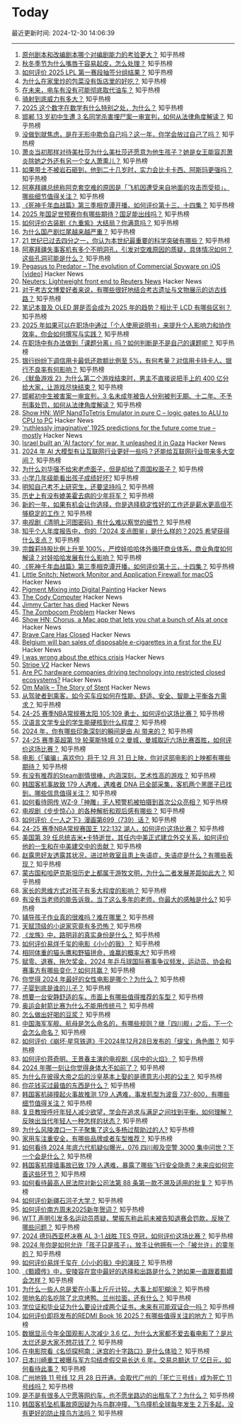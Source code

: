 # Today

最近更新时间: 2024-12-30 14:06:39

--- 
1. [原创剧本和改编剧本哪个对编剧能力的考验更大？](https://www.zhihu.com/question/6989450838) 知乎热榜
2. [秋冬季节为什么嘴唇干容易起皮，怎么处理？](https://www.zhihu.com/question/1993257365) 知乎热榜
3. [如何评价 2025 LPL 第一赛段抽签分组结果？](https://www.zhihu.com/question/8197052139) 知乎热榜
4. [为什么在家里炒的包菜没有饭店里的好吃？](https://www.zhihu.com/question/662567032) 知乎热榜
5. [在未来，电车有没有可能彻底取代油车？](https://www.zhihu.com/question/4841070536) 知乎热榜
6. [骑射到底威力有多大？](https://www.zhihu.com/question/318348789) 知乎热榜
7. [2025 这个数字在数学有什么特别之处，为什么？](https://www.zhihu.com/question/7671636421) 知乎热榜
8. [邯郸 13 岁初中生遭 3 名同学杀害埋尸案一审宣判，如何从法律角度解读？](https://www.zhihu.com/question/8243591077) 知乎热榜
9. [没做到就焦虑，是在无形中欺负自己吗？这一年，你学会放过自己了吗？](https://www.zhihu.com/question/6989811691) 知乎热榜
10. [萧炎当初那样对待美杜莎为什么美杜莎还愿意为他生孩子？她是女王能容忍萧炎除她之外还有另一个女人萧熏儿？](https://www.zhihu.com/question/450271722) 知乎热榜
11. [如果带土不被岩石砸到，他到二十几岁时，实力会比卡卡西、阿斯玛更强吗？](https://www.zhihu.com/question/466846728) 知乎热榜
12. [阿塞拜疆总统称阿克套空难的原因是「飞机因遭受来自地面的攻击而受损」，哪些细节值得关注？](https://www.zhihu.com/question/8192175513) 知乎热榜
13. [《死神千年血战篇》第三季相克谭开播，如何评价第十三、十四集？](https://www.zhihu.com/question/8156174778) 知乎热榜
14. [2025 年国足世预赛你有哪些期待？国足能出线吗？](https://www.zhihu.com/question/6845845973) 知乎热榜
15. [如何评价古装剧《九重紫》大结局？你满意吗？](https://www.zhihu.com/question/7553158866) 知乎热榜
16. [为什么国产剧烂尾越来越严重？](https://www.zhihu.com/question/7382532127) 知乎热榜
17. [21 世纪已过去四分之一，你认为本世纪最重要的科学突破有哪些？](https://www.zhihu.com/question/7847106899) 知乎热榜
18. [阿塞拜疆失事客机有多个不明洞孔，引发对空难原因的质疑，具体情况如何？这些孔洞可能是什么？](https://www.zhihu.com/question/7934003322) 知乎热榜
19. [Pegasus to Predator – The evolution of Commercial Spyware on iOS [video]](https://media.ccc.de/v/38c3-from-pegasus-to-predator-the-evolution-of-commercial-spyware-on-ios) Hacker News
20. [Neuters: Lightweight front end to Reuters News](https://neuters.de/about) Hacker News
21. [对于考古文博爱好者来说，有哪些很好地结合考古遗址与文物展示的访古线路？](https://www.zhihu.com/question/5375858239) 知乎热榜
22. [笔记本普及 OLED 屏是否会成为 2025 年的趋势？相比于 LCD 有哪些区别？](https://www.zhihu.com/question/6777441407) 知乎热榜
23. [2025 年如果可以在职场中通过「个人使用说明书」来提升个人影响力和协作效率，你会如何撰写与实践？](https://www.zhihu.com/question/7824391871) 知乎热榜
24. [在职场中有办法做到「课题分离」吗？如何判断是不是自己的课题呢？](https://www.zhihu.com/question/7735095586) 知乎热榜
25. [银行纷纷下调信用卡最低还款额比例至 5%，有何考量？对信用卡持卡人、银行不良率有何影响？](https://www.zhihu.com/question/7938813328) 知乎热榜
26. [《鱿鱼游戏 2》为什么第二个游戏结束时，男主不直接说把手上的 400 亿分给大家，让游戏尽快结束？](https://www.zhihu.com/question/8023462932) 知乎热榜
27. [邯郸初中生被害案一审宣判，3 名未成年被告人分别被判无期、十二年、不予刑事处罚，如何从法律角度解读？](https://www.zhihu.com/question/8243591077) 知乎热榜
28. [Show HN: WIP NandToTetris Emulator in pure C – logic gates to ALU to CPU to PC](https://github.com/con-dog/hack_emulator_c) Hacker News
29. ['ruthlessly imaginative' 1925 predictions for the future come true – mostly](https://www.theguardian.com/science/2024/dec/29/scientist-archibald-low-ruthlessly-imaginative-1925-predictions-for-the-future-come-true) Hacker News
30. [Israel built an 'AI factory' for war. It unleashed it in Gaza](https://www.washingtonpost.com/technology/2024/12/29/ai-israel-war-gaza-idf/) Hacker News
31. [2024 年 AI 大模型有让互联网行业更好一些吗？还能给互联网行业带来多大空间？](https://www.zhihu.com/question/6658664512) 知乎热榜
32. [为什么刘华强不给宋老虎面子，但是却给了周国权面子？](https://www.zhihu.com/question/520718196) 知乎热榜
33. [小学几年级能看出孩子成绩好坏?](https://www.zhihu.com/question/558241273) 知乎热榜
34. [明知自己考不上研究生，还要坚持吗？](https://www.zhihu.com/question/891749717) 知乎热榜
35. [历史上有没有媲美霍去病的少年将军？](https://www.zhihu.com/question/5408795940) 知乎热榜
36. [新的一年，如果有机会让你选择，你是选择稳定性好的工作还是薪水更高但不够稳定的工作？](https://www.zhihu.com/question/8116974301) 知乎热榜
37. [电视剧《清明上河图密码》有什么难以察觉的细节？](https://www.zhihu.com/question/7005519584) 知乎热榜
38. [知乎个人年度报告中，你的「2024 支点图鉴」是什么样的？2025 希望获得什么支点？](https://www.zhihu.com/question/7981842260) 知乎热榜
39. [宗馥莉持股比例上升至 100%，严控娃哈哈体外循环商业体系，商业角度如何解读？对娃哈哈发展有什么影响？](https://www.zhihu.com/question/7987651571) 知乎热榜
40. [《死神千年血战篇》第三季相克谭开播，如何评价第十三，十四集？](https://www.zhihu.com/question/8156174778) 知乎热榜
41. [Little Snitch: Network Monitor and Application Firewall for macOS](https://www.obdev.at/en/products/littlesnitch/index.html) Hacker News
42. [Pigment Mixing into Digital Painting](https://scrtwpns.com/mixbox/) Hacker News
43. [The Cody Computer](https://www.codycomputer.org/) Hacker News
44. [Jimmy Carter has died](https://www.washingtonpost.com/obituaries/2024/12/29/jimmy-carter-president-dead/) Hacker News
45. [The Zombocom Problem](https://newsletter.squishy.computer/p/the-zombocom-problem) Hacker News
46. [Show HN: Chorus, a Mac app that lets you chat a bunch of AIs at once](https://melty.sh/chorus) Hacker News
47. [Brave Care Has Closed](https://bravecare.com/) Hacker News
48. [Belgium will ban sales of disposable e-cigarettes in a first for the EU](https://www.npr.org/2024/12/29/g-s1-40289/belgium-will-ban-sales-of-disposable-e-cigarettes) Hacker News
49. [I was wrong about the ethics crisis](https://cacm.acm.org/opinion/i-was-wrong-about-the-ethics-crisis/) Hacker News
50. [Stripe V2](https://brandur.org/fragments/stripe-v2) Hacker News
51. [Are PC hardware companies driving technology into restricted closed ecosystems?](https://www.scottrlarson.com/updates/update-closed-technology-ecosystems-storage-configuration-lockdown/) Hacker News
52. [Om Malik – The Story of Stent](https://om.co/2024/12/28/the-story-of-stent/) Hacker News
53. [从驾驶者到乘客，如今买车应如何在性能、舒适、安全、智能上平衡各方需求？](https://www.zhihu.com/question/8167674787) 知乎热榜
54. [24-25 赛季NBA常规赛太阳 105:109 勇士，如何评价这场比赛？](https://www.zhihu.com/question/8153690406) 知乎热榜
55. [汉语言文学专业的学生能硬核到什么程度？](https://www.zhihu.com/question/371407750) 知乎热榜
56. [2024 年，你有哪些印象深刻的瞬间是由 AI 带来的？](https://www.zhihu.com/question/6738618480) 知乎热榜
57. [24-25 赛季英超第 19 轮莱斯特城 0:2 曼城，曼城取近六场比赛首胜，如何评价这场比赛？](https://www.zhihu.com/question/8203092523) 知乎热榜
58. [电影《「骗骗」喜欢你》将于 12 月 31 日上映，你对这部电影的上映都有哪些期待？](https://www.zhihu.com/question/6845740412) 知乎热榜
59. [有没有推荐的Steam剧情很棒，内涵深刻，艺术性高的游戏？](https://www.zhihu.com/question/6398805949) 知乎热榜
60. [韩国客机事故致 179 人遇难，遇难者 DNA 已全部采集，客机两个黑匣子已找到，哪些信息值得关注？](https://www.zhihu.com/question/8182848326) 知乎热榜
61. [如何看待网传 WZ-9「神雕」无人预警机被拍摄到首次公众亮相？](https://www.zhihu.com/question/8174364306) 知乎热榜
62. [电视剧《步步惊心》的各种解析和观后感有哪些？](https://www.zhihu.com/question/51336097) 知乎热榜
63. [如何评价《一人之下》漫画第699（739）话？](https://www.zhihu.com/question/7944398163) 知乎热榜
64. [24-25 赛季NBA常规赛国王 122:132 湖人，如何评价这场比赛？](https://www.zhihu.com/question/8160460642) 知乎热榜
65. [美国第 39 任总统吉米•卡特逝世，其任内中美正式建立外交关系，如何评价他的一生和在中美建交中的贡献？](https://www.zhihu.com/question/8225599719) 知乎热榜
66. [赵露思好友透露其状况，进过抢救室且患上失语症，失语症是什么？有哪些表现？](https://www.zhihu.com/question/8151584987) 知乎热榜
67. [蒙古国和哈萨克斯坦历史上都属于游牧文明，为什么二者发展差距如此大？](https://www.zhihu.com/question/5769966118) 知乎热榜
68. [家长的思维方式对孩子有多大程度的影响？](https://www.zhihu.com/question/5367722183) 知乎热榜
69. [有没有当老师的能告诉我，当了这么多年的老师，你最大的感触是什么?](https://www.zhihu.com/question/4350677196) 知乎热榜
70. [辅导孩子作业真的很难吗？难在哪里？](https://www.zhihu.com/question/7946461265) 知乎热榜
71. [天赋顶级的小说家究竟有多恐怖？](https://www.zhihu.com/question/5018539190) 知乎热榜
72. [《龙族》中，路明非的真实身份是什么？](https://www.zhihu.com/question/29465143) 知乎热榜
73. [如何评价易烊千玺的电影《小小的我》？](https://www.zhihu.com/question/8044608454) 知乎热榜
74. [相同体重的猫头鹰和野猫拼命，谁赢的概率大?](https://www.zhihu.com/question/8018849102) 知乎热榜
75. [赋零、退赛、拖欠奖金，2024 年乒乓球国际赛事争议频发，运动员、协会和赛事方有哪些变化？如何共赢？](https://www.zhihu.com/question/8004770868) 知乎热榜
76. [你觉得 2024 年最好的女性电影是哪个？为什么？](https://www.zhihu.com/question/6844158980) 知乎热榜
77. [子婴到底是谁的儿子？](https://www.zhihu.com/question/42124800) 知乎热榜
78. [想要一台安静舒适的车，市面上有哪些值得推荐的车型？](https://www.zhihu.com/question/8023249950) 知乎热榜
79. [奥运会射箭比赛为什么不能用传统弓？](https://www.zhihu.com/question/55470615) 知乎热榜
80. [怎么做出好喝的豆浆？](https://www.zhihu.com/question/22052264) 知乎热榜
81. [中国海军军舰、航母是怎么命名的，有哪些规则？继「四川舰」之后，下一个会怎么命名？](https://www.zhihu.com/question/7998799889) 知乎热榜
82. [如何评价《崩坏·星穹铁道》于2024年12月28日发布的「缇宝」角色图？](https://www.zhihu.com/question/8088771606) 知乎热榜
83. [如何评价蒋奇明、王景春主演的电视剧《风中的火焰》？](https://www.zhihu.com/question/4495327646) 知乎热榜
84. [2024 年哪一刻让你觉得身体大不如前了？](https://www.zhihu.com/question/6752167369) 知乎热榜
85. [为什么在彼得大帝之后的沙皇基本上娶的是德意志小邦的公主？](https://www.zhihu.com/question/358065188) 知乎热榜
86. [你花钱买过最值的东西是什么？](https://www.zhihu.com/question/59836061) 知乎热榜
87. [韩国客机碰撞起火事故推测 179 人遇难，事发机型为波音 737-800，有哪些细节值得关注？](https://www.zhihu.com/question/8152680240) 知乎热榜
88. [复旦教授呼吁年轻人减少欲望，学会在追求与满足之间找到平衡，如何理解？反映出当代年轻人一种怎样的状态？](https://www.zhihu.com/question/7944147588) 知乎热榜
89. [为什么风陵渡口一下子聚集了这么多杨过帮助过的人?](https://www.zhihu.com/question/7846243894) 知乎热榜
90. [家用车注重安全，有哪些品牌或者车型推荐？](https://www.zhihu.com/question/7906571610) 知乎热榜
91. [如何看待 2024 年底六代机疑似曝光，076 四川舰及空警 3000  集中问世？下一个会是什么？](https://www.zhihu.com/question/8038336948) 知乎热榜
92. [韩国客机撞墙事故已致 179 人遇难，暴露了哪些飞行安全隐患？未来应如何完善这些环节？](https://www.zhihu.com/question/8155799679) 知乎热榜
93. [如何看待最高人民法院对新公司法第 88 条第一款不溯及适用的批复？](https://www.zhihu.com/question/7755385468) 知乎热榜
94. [如何评价新疆石河子大学？](https://www.zhihu.com/question/22652013) 知乎热榜
95. [如何评价南方周末2025新年贺词？](https://www.zhihu.com/question/8151356682) 知乎热榜
96. [WTT 声明引发多名运动员质疑，樊振东称此前未被告知退赛会罚款，反映了哪些问题？](https://www.zhihu.com/question/8160347529) 知乎热榜
97. [2024 德玛西亚杯决赛 AL 3-1 战胜 TES 夺冠，如何评价这场比赛？](https://www.zhihu.com/question/8189834877) 知乎热榜
98. [2024 年你是如何允许「孩子只是孩子」，放手让他拥有一个「被允许」的童年的？](https://www.zhihu.com/question/7176233784) 知乎热榜
99. [如何评价易烊千玺在《小小的我》中的演技？](https://www.zhihu.com/question/7987476226) 知乎热榜
100. [《甄嬛传》中，安陵容在宫中最好的选择和出路是什么？她如果一直跟着甄嬛会怎样？](https://www.zhihu.com/question/533909375) 知乎热榜
101. [为什么一些人总是爱在小事上斤斤计较，大事上却犯糊涂？](https://www.zhihu.com/question/5721531259) 知乎热榜
102. [带地名的名吃除了北京烤鸭、兰州拉面，还有什么？](https://www.zhihu.com/question/7641186619) 知乎热榜
103. [学位证和毕业证为什么要设计成两个证书，未来有可能双证合一吗？](https://www.zhihu.com/question/7415871527) 知乎热榜
104. [如何评价即将发布的REDMI Book 16 2025？有哪些值得关注的地方？](https://www.zhihu.com/question/8089191427) 知乎热榜
105. [数据显示今年全国观影人次减少 3.6 亿，为什么大家都不爱去看电影了？是片太烂还是大家不想花钱了？](https://www.zhihu.com/question/7851676737) 知乎热榜
106. [在电影院看《名侦探柯南：迷宫的十字路口》是什么体验？](https://www.zhihu.com/question/7644151096) 知乎热榜
107. [日本川崎重工被曝与军方勾结虚假交易长达 6 年，交易总额达 17 亿日元，如何看待此事？](https://www.zhihu.com/question/8115777806) 知乎热榜
108. [广州地铁 11 号线 12 月 28 日开通，会取代广州的「死亡三号线」成为死亡 11 号线吗？](https://www.zhihu.com/question/7975411270) 知乎热榜
109. [是不是有很多人宁愿等网约车，也不愿坐路边的出租车了？为什么？](https://www.zhihu.com/question/7979944824) 知乎热榜
110. [韩国客机坠机事故原因疑为与鸟群冲撞，飞鸟撞机全球每年发生 2 万多起，没有更好的防止撞鸟方法吗？](https://www.zhihu.com/question/8158698495) 知乎热榜
